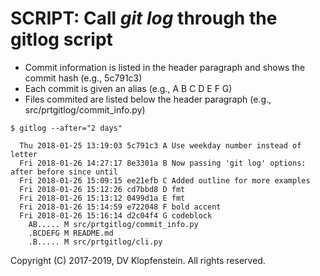# SCRIPT: Call _git log_ through the gitlog script
  * Commit information is listed in the header paragraph and shows the commit hash (e.g., 5c791c3)    
  * Each commit is given an alias (e.g., A B C D E F G)    
  * Files commited are listed below the header paragraph (e.g., src/prtgitlog/commit_info.py)     

```
$ gitlog --after="2 days"

  Thu 2018-01-25 13:19:03 5c791c3 A Use weekday number instead of letter
  Fri 2018-01-26 14:27:17 8e3301a B Now passing 'git log' options: after before since until
  Fri 2018-01-26 15:09:15 ee21efb C Added outline for more examples
  Fri 2018-01-26 15:12:26 cd7bbd8 D fmt
  Fri 2018-01-26 15:13:12 0499d1a E fmt
  Fri 2018-01-26 15:14:59 e722048 F bold accent
  Fri 2018-01-26 15:16:14 d2c04f4 G codeblock
    AB..... M src/prtgitlog/commit_info.py
    .BCDEFG M README.md
    .B..... M src/prtgitlog/cli.py
```

Copyright (C) 2017-2019, DV Klopfenstein. All rights reserved.
